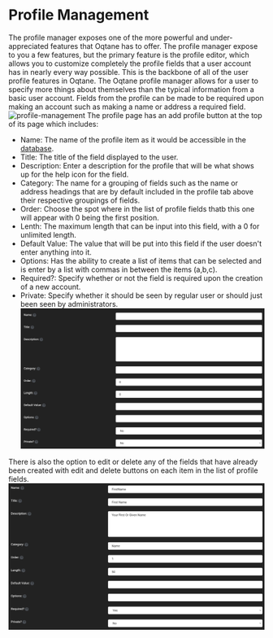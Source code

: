 # Profile Management

The profile manager exposes one of the more powerful and under-appreciated features that Oqtane has to offer\. The profile manager expose to you a few features, but the primary feature is the profile editor, which allows you to customize completely the profile fields that a user account has in nearly every way possible\. This is the backbone of all of the user profile features in Oqtane\.
The Oqtane profile manager allows for a user to specify more things about themselves than the typical information from a basic user account\. Fields from the profile can be made to be required upon making an account such as making a name or address a required field\.
![profile-management](profile-management.png)
The profile page has an add profile button at the top of its page which includes:
* Name: The name of the profile item as it would be accessible in the [database](../HostAdministration/sql-management.md)\.
* Title: The title of the field displayed to the user\.
* Description: Enter a description for the profile that will be what shows up for the help icon for the field\.
* Category: The name for a grouping of fields such as the name or address headings that are by default included in the profile tab above their respective groupings of fields\.
* Order: Choose the spot where in the list of profile fields thatb this one will appear with 0 being the first position\.
* Lenth: The maximum length that can be input into this field, with a 0 for unlimited length\.
* Default Value: The value that will be put into this field if the user doesn't enter anything into it\.
* Options: Has the ability to create a list of items that can be selected and is enter by a list with commas in between the items \(a,b,c\)\.
* Required?: Specify whether or not the field is required upon the creation of a new account\.
* Private: Specify whether it should be seen by regular user or should just been seen by administrators\.
![add-profile](add-profile.png)

There is also the option to edit or delete any of the fields that have already been created with edit and delete buttons on each item in the list of profile fields\.
![edit-profile](edit-profile.png)